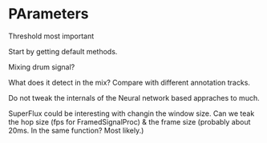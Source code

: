 # PArameters 
Threshold most important

Start by getting default methods.

Mixing drum signal? 

What does it detect in the mix? Compare with different annotation tracks. 

Do not tweak the internals of the Neural network based appraches to much. 

SuperFlux could be interesting with changin the window size. Can we teak the hop size (fps for FramedSignalProc) & the frame size (probably about 20ms. In the same function? Most likely.)
